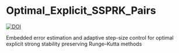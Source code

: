 # Optimal_Explicit_SSPRK_Pairs



[![DOI](https://zenodo.org/badge/123169011.svg)](https://zenodo.org/badge/latestdoi/123169011)



Embedded error estimation and adaptive step-size control for optimal explicit strong stability preserving Runge–Kutta methods
